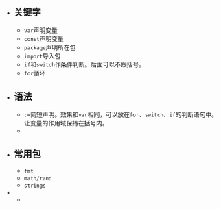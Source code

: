 - ## 关键字
	- `var`声明变量
	- `const`声明变量
	- `package`声明所在包
	- `import`导入包
	- `if`和`switch`作条件判断。后面可以不跟括号。
	- `for`循环
- ## 语法
	- `:=`简短声明。效果和`var`相同，可以放在`for`、`switch`、`if`的判断语句中。让变量的作用域保持在括号内。
	-
- ## 常用包
	- `fmt`
	- `math/rand`
	- `strings`
-
	-